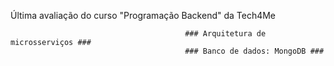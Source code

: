 Última avaliação do curso "Programação Backend" da Tech4Me

                                           ### Arquitetura de microsserviços ###
                                           ### Banco de dados: MongoDB ###
